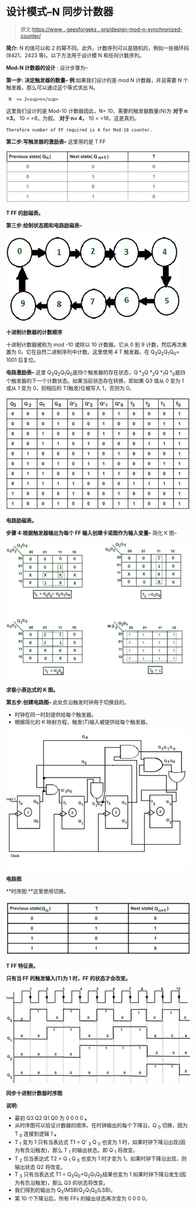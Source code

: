 # 设计模式–N 同步计数器

> 原文:[https://www . geesforgeks . org/design-mod-n-synchronized-counter/](https://www.geeksforgeeks.org/design-mod-n-synchronous-counter/)

**简介:**
N 的值可以和 2 的幂不同。此外，计数序列可以是随机的，例如一些循环码(8421、2423 等)。以下方法用于设计模 N 和任何计数序列。

**Mod-N 计数器的设计** :
设计步骤为–

**第一步:** **决定触发器的数量–**
**例**:如果我们设计的是 mod N 计数器，并且需要 N 个触发器，那么可以通过这个等式求出 N。

```
 N  <= 2<sup>n</sup>
```

这里我们设计的是 Mod-10 计数器因此，N= 10，需要的触发器数量(N)为
**对于 n =3，** 10 < =8，为假。
**对于 n= 4，** 10 < =16，这是真的。

```
Therefore number of FF required is 4 for Mod-10 counter.
```

**第二步:写触发器的激励表–**
这里用的是 T FF

![](img/cf401784978360e850cdf4fcfa7ccff5.png)

**T FF 的励磁表。**

**第三步:绘制状态图和电路励磁表–**

![](img/0b5ee745ffb5f03aea794325fe1840c1.png)

**十进制计数器的计数顺序**

十进制计数器被称为 mod -10 或除以 10 计数器。它从 0 到 9 计数，然后再次重置为 0。它在自然二进制序列中计数。这里使用 4 T 触发器。在 Q<sub>3</sub>Q<sub>2</sub>Q<sub>1</sub>Q<sub>0</sub>= 1001 后复位。

**电路激励表–**
这里 Q<sub>3</sub>Q<sub>2</sub>Q<sub>1</sub>Q<sub>0</sub>是四个触发器的存在状态，Q *<sub>3</sub>Q *<sub>2</sub>Q *<sub>1</sub>Q *<sub>0</sub>是四个触发器的下一个计数状态。如果当前状态存在转换，即如果 Q3 值从 0 变为 1 或从 1 变为 0，则相应的 T(触发)位被写入 1，否则为 0。

![](img/33190f758b3b10d6c6b7d7bddd96f1d2.png)

**电路励磁表。**

**步骤 4:根据触发器输出为每个 FF 输入创建卡诺图作为输入变量–**
简化 K 图–

![](img/777eadbaa1725700a96ac67ba7387dc7.png)

**求极小表达式的 K 图。**

**第五步:创建电路图–**
此处负沿触发时钟用于切换目的。

*   时钟在同一时刻提供给每个触发器。
*   根据简化的 K 映射方程，触发(T)输入被提供给每个触发器。

![](img/b6b5f2ebd59cd30db252f110164ef167.png)

**电路图**

**时序图:**这里使用切换。

![](img/69c8368aa6fcee0f9bc442c82355ea97.png)

**T FF 特征表。**

**只有当 FF 的触发输入(T)为 1 时，FF 的状态才会改变。**

![](img/edaa71901ba26f1fd559a6d1383df232.png)

**同步十进制计数器时序图**

**说明:**

*   最初 Q3 Q2 Q1 Q0 为 0 0 0 0 **。**
*   从时序图可以验证计数器的顺序。在时钟输出的每个下降沿，Q <sub>0</sub> 切换，因为 T <sub>0</sub> 连接到逻辑 1 **。**
*   T <sub>1</sub> 变为 1 只有当表达式 T1 = Q' <sub>3</sub> Q <sub>0</sub> 也变为 1 时，如果时钟下降沿出现(因为有负沿触发)，那么 T <sub>1</sub> 的输出状态，即 Q <sub>1</sub> 将改变。
*   T <sub>2</sub> 仅当表达式 T2 = Q <sub>1</sub> Q <sub>0</sub> 也变为 1 时才变为 1。如果时钟下降沿出现，则输出状态 Q2 将改变。
*   T <sub>3</sub> 只有当表达式 T1 = Q<sub>3</sub>Q<sub>0</sub>+Q<sub>2</sub>Q<sub>1</sub>Q<sub>0</sub>结果也变为 1 如果时钟下降沿发生(因为有负沿触发)，那么 Q3 的状态将改变。
*   我们得到的输出为 Q<sub>3</sub>(MSB)Q<sub>2</sub>Q<sub>1</sub>Q<sub>0</sub>(LSB)。
*   第 10 个下降沿后，所有 FFs 的输出状态再次变为 0 0 0 0。